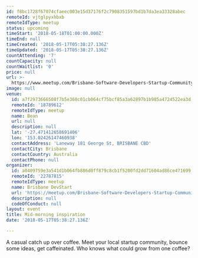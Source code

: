 ```yaml
---
id: f8bc1728f67074cfaeec003e15d37176f2c7908351597bd1b7da3ea33328abec
remoteId: vjtglpyxhbxb
remoteIdType: meetup
status: upcoming
timeStart: '2018-05-18T01:00:00.000Z'
timeEnd: null
timeCreated: '2018-05-17T05:38:27.136Z'
timeUpdated: '2018-05-17T05:38:27.136Z'
countAttending: '7'
countCapacity: null
countWaitlist: '0'
price: null
url: >-
  https://www.meetup.com/Brisbane-Software-Developers-Startup-Community/events/249924967/
image: null
venue:
  id: a7f2973666508f7b5e360c01cb064cf75bcf85a3a62897b1b985a4724522ea3d
  remoteId: '18789612'
  remoteIdType: meetup
  name: Bean
  url: null
  description: null
  lat: '-27.471412658691406'
  lon: '153.02426147460938'
  contactAddress: 'Laneway 181 George St, BRISBANE CBD'
  contactCity: Brisbane
  contactCountry: Australia
  contactPhone: null
organizer:
  id: a0409759e3a541d1b064fb886d0ff879c8cb1f5200fd2dd71604ad86ce471699
  remoteId: '22787815'
  remoteIdType: meetup
  name: Brisbane DevStart
  url: 'https://meetup.com/Brisbane-Software-Developers-Startup-Community'
  description: null
  codeOfConduct: null
layout: event
title: Mid-morning inspiration
date: '2018-05-17T05:38:27.136Z'

---
```

<p>A casual catch up over coffee. Meet your local startup community, bounce some ideas, get caffeinated. Who knows what could grow from one coffee?</p>

